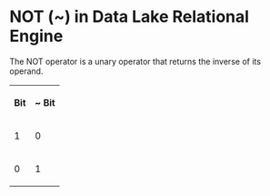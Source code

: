 <!-- loioa4f4972f84f210158a1cf6d1a63bf199 -->

# NOT \(~\) in Data Lake Relational Engine

The NOT operator is a unary operator that returns the inverse of its operand.




<table>
<tr>
<th valign="top">

Bit

</th>
<th valign="top">

~ Bit

</th>
</tr>
<tr>
<td valign="top">

1

</td>
<td valign="top">

0

</td>
</tr>
<tr>
<td valign="top">

0

</td>
<td valign="top">

1

</td>
</tr>
</table>

